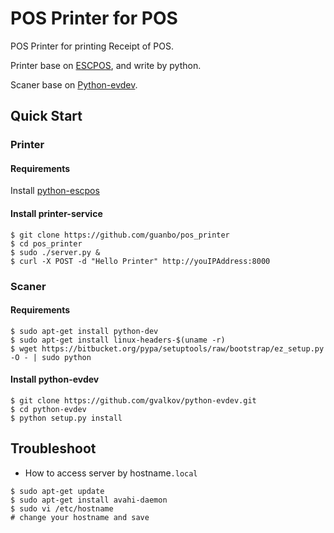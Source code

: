 POS Printer for POS
===========

POS Printer for printing Receipt of POS. 

Printer base on [ESCPOS](https://code.google.com/p/python-escpos/), and write by python.

Scaner base on [Python-evdev](https://github.com/gvalkov/python-evdev).

## Quick Start

### Printer

#### Requirements

Install [python-escpos](https://code.google.com/p/python-escpos/wiki/Installation)

#### Install printer-service
```
$ git clone https://github.com/guanbo/pos_printer
$ cd pos_printer
$ sudo ./server.py &
$ curl -X POST -d "Hello Printer" http://youIPAddress:8000
```

### Scaner

#### Requirements
```
$ sudo apt-get install python-dev
$ sudo apt-get install linux-headers-$(uname -r)
$ wget https://bitbucket.org/pypa/setuptools/raw/bootstrap/ez_setup.py -O - | sudo python
```

#### Install python-evdev
```
$ git clone https://github.com/gvalkov/python-evdev.git
$ cd python-evdev
$ python setup.py install
```

## Troubleshoot
- How to access server by hostname`.local`
```
$ sudo apt-get update
$ sudo apt-get install avahi-daemon
$ sudo vi /etc/hostname
# change your hostname and save
```
